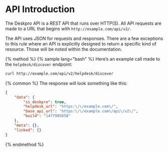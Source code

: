 API Introduction
================

The Deskpro API is a _REST_ API that runs over HTTP(S). All API requests are made to a URL that begins with `http://example.com/api/v2/`.

The API uses _JSON_ for requests and responses. There are a few exceptions to this rule where an API is explicitly designed to return a specific kind of resource. Those will be noted within the documentation.

{% method %}
{% sample lang="bash" %}
Here’s an example call made to the `helpdesk/discover` endpoint:
```bash
curl http://example.com/api/v2/helpdesk/discover
```

{% common %}
The response will look something like this:
```json
{
    "data": {
        "is_deskpro": true,
        "helpdesk_url": "https:\/\/example.com\/",
        "base_api_url": "https:\/\/example.com\/api\/v2\/",
        "build": "1477995658"
    },
    "meta": {},
    "linked": {}
}
```
{% endmethod %}